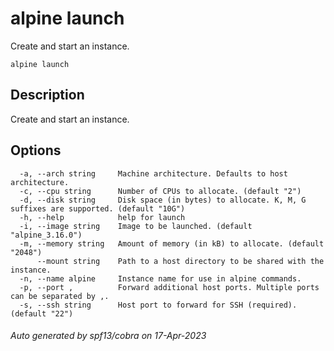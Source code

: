 # alpine launch

Create and start an instance.

```
alpine launch
```

## Description

Create and start an instance.

## Options

```
  -a, --arch string     Machine architecture. Defaults to host architecture.
  -c, --cpu string      Number of CPUs to allocate. (default "2")
  -d, --disk string     Disk space (in bytes) to allocate. K, M, G suffixes are supported. (default "10G")
  -h, --help            help for launch
  -i, --image string    Image to be launched. (default "alpine_3.16.0")
  -m, --memory string   Amount of memory (in kB) to allocate. (default "2048")
      --mount string    Path to a host directory to be shared with the instance.
  -n, --name alpine     Instance name for use in alpine commands.
  -p, --port ,          Forward additional host ports. Multiple ports can be separated by ,.
  -s, --ssh string      Host port to forward for SSH (required). (default "22")
```

###### Auto generated by spf13/cobra on 17-Apr-2023
